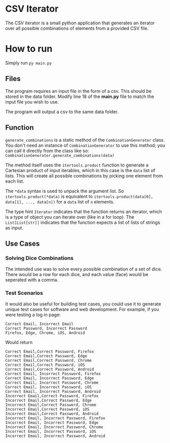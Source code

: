 # CSV Iterator

The CSV iterator is a small python application that generates an iterator over all possible combinations of elements from a provided CSV file.

# How to run

Simply run `py main.py`

## Files

The program requires an input file in the form of a csv. This should be stored in the data folder. Modify line 18 of the **main.py** file to match the input file you wish to use.

The program will output a csv to the same data folder.

## Function

`generate_combinations` is a static method of the `CombinationGenerator` class. You don't need an instance of `CombinationGenerator` to use this method; you can call it directly from the class like so: `CombinationGenerator.generate_combinations(data)`

The method itself uses the `itertools.product` function to generate a Cartesian product of input iterables, which in this case is the `data` list of lists. This will create all possible combinations by picking one element from each list.

The `*data` syntax is used to unpack the argument list. So `itertools.product(*data)` is equivalent to `itertools.product(data[0], data[1], ..., data[n])` for a `data` list of `n` elements.

The type hint `Iterator` indicates that the function returns an iterator, which is a type of object you can iterate over (like in a for loop). The `List[List[str]]` indicates that the function expects a list of lists of strings as input.

## Use Cases

### Solving Dice Combinations

The intended use was to solve every possible combination of a set of dice. There would be a row for each dice, and each value (face) would be seperated with a comma.

### Test Scenarios

It would also be useful for building test cases, you could use it to generate unique test cases for software and web development. For example, if you were testing a log in page:

    Correct Email, Incorrect Email
    Correct Password, Incorrect Password
    Firefox, Edge, Chrome, iOS, Android

Would return

    Correct Email,Correct Password, Firefox
    Correct Email,Correct Password, Edge
    Correct Email,Correct Password, Chrome
    Correct Email,Correct Password, iOS
    Correct Email,Correct Password, Android
    Correct Email, Incorrect Password, Firefox
    Correct Email, Incorrect Password, Edge
    Correct Email, Incorrect Password, Chrome
    Correct Email, Incorrect Password, iOS
    Correct Email, Incorrect Password, Android
    Incorrect Email,Correct Password, Firefox
    Incorrect Email,Correct Password, Edge
    Incorrect Email,Correct Password, Chrome
    Incorrect Email,Correct Password, iOS
    Incorrect Email,Correct Password, Android
    Incorrect Email, Incorrect Password, Firefox
    Incorrect Email, Incorrect Password, Edge
    Incorrect Email, Incorrect Password, Chrome
    Incorrect Email, Incorrect Password, iOS
    Incorrect Email, Incorrect Password, Android
